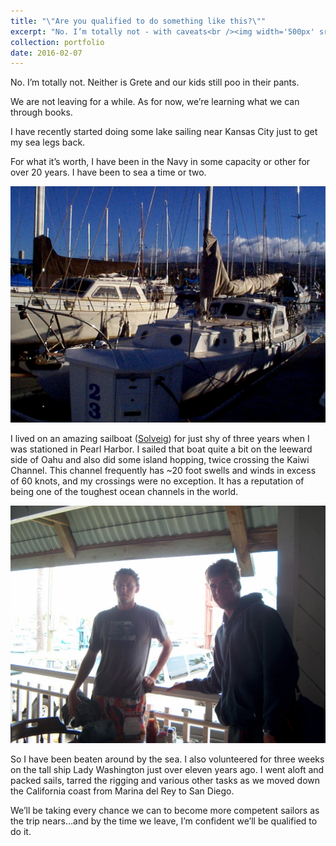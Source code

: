 ```yaml
---
title: "\"Are you qualified to do something like this?\""
excerpt: "No. I’m totally not - with caveats<br /><img width='500px' src='/images/sailing-blog/solveig.jpeg' alt='Solveig' />"
collection: portfolio
date: 2016-02-07
---
```


No. I’m totally not. Neither is Grete and our kids still poo in their pants.

We are not leaving for a while. As for now, we’re learning what we can through books.

I have recently started doing some lake sailing near Kansas City just to get my sea legs back.

For what it’s worth, I have been in the Navy in some capacity or other for over 20 years. I have been to sea a time or two.

![Solveig](/images/sailing-blog/solveig.jpeg)

I lived on an amazing sailboat ([Solveig](https://en.wikipedia.org/wiki/1953_Sydney_to_Hobart_Yacht_Race)) for just shy of three years when I was stationed in Pearl Harbor. I sailed that boat quite a bit on the leeward side of Oahu and also did some island hopping, twice crossing the Kaiwi Channel. This channel frequently has ~20 foot swells and winds in excess of 60 knots, and my crossings were no exception. It has a reputation of being one of the toughest ocean channels in the world.

![After 44 hours of getting beaten up on a hard tack from Oahu to Hawai’i](/images/sailing-blog/me-and-randy.jpeg)

So I have been beaten around by the sea. I also volunteered for three weeks on the tall ship Lady Washington just over eleven years ago. I went aloft and packed sails, tarred the rigging and various other tasks as we moved down the California coast from Marina del Rey to San Diego.

We’ll be taking every chance we can to become more competent sailors as the trip nears…and by the time we leave, I’m confident we’ll be qualified to do it.

